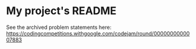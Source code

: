 # My project's README

See the archived problem statements here: https://codingcompetitions.withgoogle.com/codejam/round/0000000000007883

